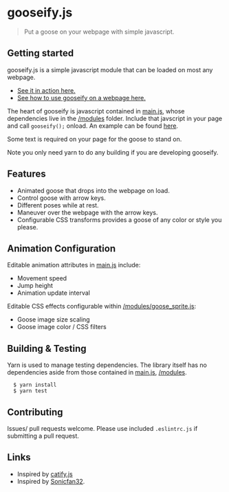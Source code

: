 # gooseify.js

> Put a goose on your webpage with simple javascript.

## Getting started

gooseify.js is a simple javascript module that can be loaded on most any webpage.

* [See it in action here.](https://jorge0136.github.io/gooseify/index)
* [See how to use gooseify on a webpage here.](/example_html/lisp_quote.html)

The heart of gooseify is javascript contained in [main.js](/main.js), whose dependencies live in the [/modules](/modules) folder.
Include that javscript in your page and call `gooseify();` onload. An example can be found [here](/example_html/lisp_quote.html).

Some text is required on your page for the goose to stand on.

Note you only need yarn to do any building if you are developing gooseify.

## Features

- Animated goose that drops into the webpage on load.
- Control goose with arrow keys.
- Different poses while at rest.
- Maneuver over the webpage with the arrow keys.
- Configurable CSS transforms provides a goose of any color or style you please.

## Animation Configuration

Editable animation attributes in [main.js](/main.js) include:

* Movement speed
* Jump height
* Animation update interval

Editable CSS effects configurable within [/modules/goose_sprite.js](/modules/goose_sprite.js):

* Goose image size scaling
* Goose image color / CSS filters

## Building & Testing

Yarn is used to manage testing dependencies. The library itself has no dependencies aside from those
contained in [main.js](/main.js), [/modules](/modules).

```shell
  $ yarn install
  $ yarn test
```

## Contributing

Issues/ pull requests welcome. Please use included `.eslintrc.js` if submitting a pull request.

## Links

- Inspired by [catify.js](https://github.com/yobert/catify)
- Inspired by [Sonicfan32](https://www.spriters-resource.com/custom_edited/untitledgoosegamecustoms/sheet/121990/).
